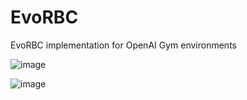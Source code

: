# EvoRBC
EvoRBC implementation for OpenAI Gym environments

![image](https://user-images.githubusercontent.com/27682820/43711887-db0a86ba-9991-11e8-97f2-a65152e7a6e4.png)

![image](https://user-images.githubusercontent.com/27682820/43755663-8ebf73c2-9a2e-11e8-9c1b-a75228f00642.png)
